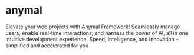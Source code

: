 # anymal
Elevate your web projects with Anymal Framework! Seamlessly manage users, enable real-time interactions, and harness the power of AI, all in one intuitive development experience. Speed, intelligence, and innovation – simplified and accelerated for you
